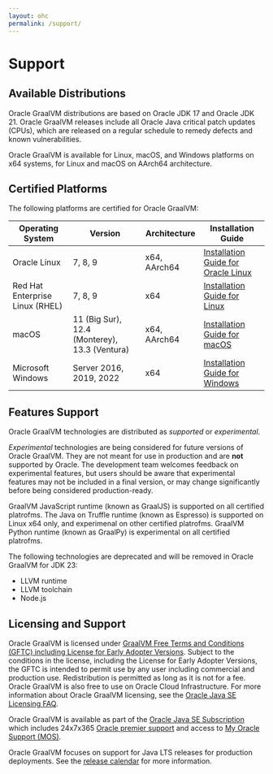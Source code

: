 ```yaml
---
layout: ohc
permalink: /support/
---
```


# Support

## Available Distributions

Oracle GraalVM distributions are based on Oracle JDK 17 and Oracle JDK 21.
Oracle GraalVM releases include all Oracle Java critical patch updates (CPUs), which are released on a regular schedule to remedy defects and known vulnerabilities.

Oracle GraalVM is available for Linux, macOS, and Windows platforms on x64 systems, for Linux and macOS on AArch64 architecture.

## Certified Platforms

The following platforms are certified for Oracle GraalVM:

| Operating System 	| Version 	| Architecture 	| Installation Guide 	|
|------------------------------------	|--------------	|--------------	|-------------------------------------------------------------------------------------------------------------------------------------------------------------------------------------	|
| Oracle Linux 	| 7, 8, 9 	| x64, AArch64| [Installation Guide for Oracle Linux](../getting-started/graalvm-enterprise/oci/installation-compute-instance-with-OL.md) 	|
| Red Hat Enterprise Linux (RHEL) 	| 7, 8, 9 	| x64 	| [Installation Guide for Linux](../getting-started/graalvm-enterprise/linux.md) 	|
| macOS 	| 11 (Big Sur), 12.4 (Monterey), 13.3 (Ventura)	| x64, AArch64	| [Installation Guide for macOS](../getting-started/graalvm-enterprise/macos.md) 	|
| Microsoft Windows 	| Server 2016, 2019, 2022	| x64 	| [Installation Guide for Windows](../getting-started/graalvm-enterprise/windows.md) 	|

## Features Support

Oracle GraalVM technologies are distributed as _supported_ or _experimental_.

_Experimental_ technologies are being considered for future versions of Oracle GraalVM.
They are not meant for use in production and are **not** supported by Oracle.
The development team welcomes feedback on experimental features, but users should be aware that experimental features may not be included in a final version, or may change significantly before being considered production-ready.

GraalVM JavaScript runtime (known as GraalJS) is supported on all certified platrofms. 
The Java on Truffle runtime (known as Espresso) is supported on Linux x64 only, and experimenal on other certified platrofms. 
GraalVM Python runtime (known as GraalPy) is experimental on all certified platrofms.

The following technologies are deprecated and will be removed in Oracle GraalVM for JDK 23:
* LLVM runtime
* LLVM toolchain
* Node.js

## Licensing and Support

Oracle GraalVM is licensed under [GraalVM Free Terms and Conditions (GFTC) including License for Early Adopter Versions](https://www.oracle.com/downloads/licenses/graal-free-license.html).
Subject to the conditions in the license, including the License for Early Adopter Versions, the GFTC is intended to permit use by any user including commercial and production use. Redistribution is permitted as long as it is not for a fee.
Oracle GraalVM is also free to use on Oracle Cloud Infrastructure.
For more information about Oracle GraalVM licensing, see the [Oracle Java SE Licensing FAQ](https://www.oracle.com/java/technologies/javase/jdk-faqs.html#GraalVM-licensing).

Oracle GraalVM is available as part of the [Oracle Java SE Subscription](https://www.oracle.com/java/java-se-subscription/) which includes 24x7x365 [Oracle premier support](https://www.oracle.com/support/premier/) and access to [My Oracle Support (MOS)](https://www.oracle.com/support/).

Oracle GraalVM focuses on support for Java LTS releases for production deployments.
See the [release calendar](../../release-notes/enterprise/oracle-graalvm-release-calendar.md) for more information.